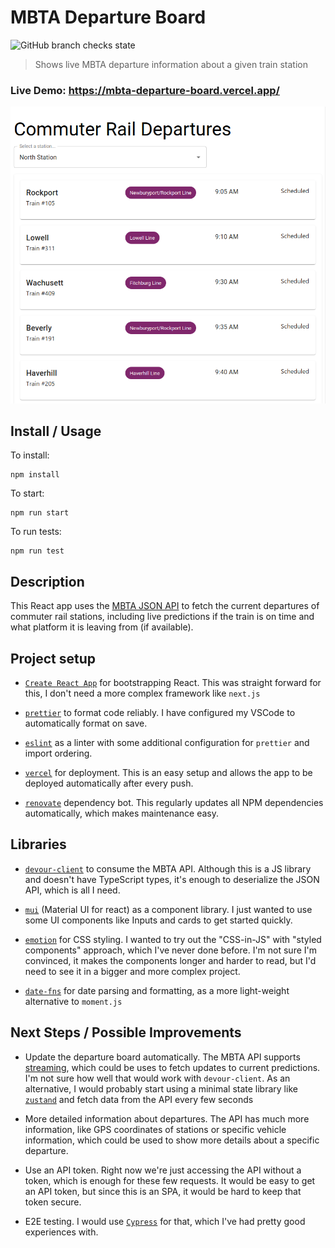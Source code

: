 # MBTA Departure Board

![GitHub branch checks state](https://img.shields.io/github/checks-status/excape/mbta-departure-board/main?label=build)

> Shows live MBTA departure information about a given train station

### Live Demo: <https://mbta-departure-board.vercel.app/>

![screenshot](screenshot.png)

## Install / Usage

To install:

```
npm install
```

To start:

```
npm run start
```

To run tests:

```
npm run test
```

## Description

This React app uses the [MBTA JSON API](https://www.mbta.com/developers/v3-api) to fetch the current departures of commuter rail stations, including live predictions if the train is on time and what platform it is leaving from (if available).

## Project setup

- [`Create React App`](https://github.com/facebook/create-react-app) for bootstrapping React. This was straight forward for this, I don't need a more complex framework like `next.js`

- [`prettier`](https://prettier.io/) to format code reliably. I have configured my VSCode to automatically format on save.

- [`eslint`](https://eslint.org/) as a linter with some additional configuration for `prettier` and import ordering.

- [`vercel`](https://vercel.com) for deployment. This is an easy setup and allows the app to be deployed automatically after every push.

- [`renovate`](https://www.whitesourcesoftware.com/free-developer-tools/renovate/) dependency bot. This regularly updates all NPM dependencies automatically, which makes maintenance easy.

## Libraries

- [`devour-client`](https://github.com/twg/devour) to consume the MBTA API. Although this is a JS library and doesn't have TypeScript types, it's enough to deserialize the JSON API, which is all I need.

- [`mui`](https://mui.com/) (Material UI for react) as a component library. I just wanted to use some UI components like Inputs and cards to get started quickly.

- [`emotion`](https://emotion.sh/) for CSS styling. I wanted to try out the "CSS-in-JS" with "styled components" approach, which I've never done before. I'm not sure I'm convinced, it makes the components longer and harder to read, but I'd need to see it in a bigger and more complex project.

- [`date-fns`](https://date-fns.org/) for date parsing and formatting, as a more light-weight alternative to `moment.js`

## Next Steps / Possible Improvements

- Update the departure board automatically. The MBTA API supports [streaming](https://www.mbta.com/developers/v3-api/streaming), which could be uses to fetch updates to current predictions. I'm not sure how well that would work with `devour-client`. As an alternative, I would probably start using a minimal state library like [`zustand`](https://github.com/pmndrs/zustand) and fetch data from the API every few seconds

- More detailed information about departures. The API has much more information, like GPS coordinates of stations or specific vehicle information, which could be used to show more details about a specific departure.

- Use an API token. Right now we're just accessing the API without a token, which is enough for these few requests. It would be easy to get an API token, but since this is an SPA, it would be hard to keep that token secure.

- E2E testing. I would use [`Cypress`](https://www.cypress.io/) for that, which I've had pretty good experiences with.
